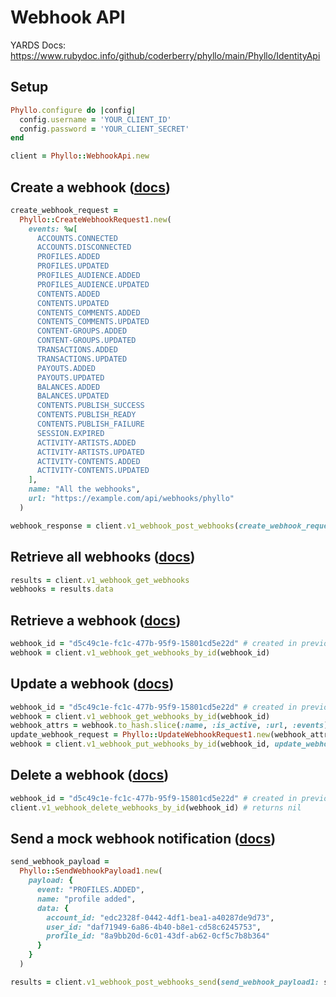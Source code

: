 # Webhook API

YARDS Docs: https://www.rubydoc.info/github/coderberry/phyllo/main/Phyllo/IdentityApi

## Setup

```ruby
Phyllo.configure do |config|
  config.username = 'YOUR_CLIENT_ID'
  config.password = 'YOUR_CLIENT_SECRET'
end

client = Phyllo::WebhookApi.new
```

## Create a webhook ([docs](https://docs.getphyllo.com/docs/api-reference/api/ref/operations/create-a-v-1-webhook))

```ruby
create_webhook_request =
  Phyllo::CreateWebhookRequest1.new(
    events: %w[
      ACCOUNTS.CONNECTED
      ACCOUNTS.DISCONNECTED
      PROFILES.ADDED
      PROFILES.UPDATED
      PROFILES_AUDIENCE.ADDED
      PROFILES_AUDIENCE.UPDATED
      CONTENTS.ADDED
      CONTENTS.UPDATED
      CONTENTS_COMMENTS.ADDED
      CONTENTS_COMMENTS.UPDATED
      CONTENT-GROUPS.ADDED
      CONTENT-GROUPS.UPDATED
      TRANSACTIONS.ADDED
      TRANSACTIONS.UPDATED
      PAYOUTS.ADDED
      PAYOUTS.UPDATED
      BALANCES.ADDED
      BALANCES.UPDATED
      CONTENTS.PUBLISH_SUCCESS
      CONTENTS.PUBLISH_READY
      CONTENTS.PUBLISH_FAILURE
      SESSION.EXPIRED
      ACTIVITY-ARTISTS.ADDED
      ACTIVITY-ARTISTS.UPDATED
      ACTIVITY-CONTENTS.ADDED
      ACTIVITY-CONTENTS.UPDATED
    ],
    name: "All the webhooks",
    url: "https://example.com/api/webhooks/phyllo"
  )

webhook_response = client.v1_webhook_post_webhooks(create_webhook_request1: create_webhook_request)
```

## Retrieve all webhooks ([docs](https://docs.getphyllo.com/docs/api-reference/api/ref/operations/list-v-1-webhooks))

```ruby
results = client.v1_webhook_get_webhooks
webhooks = results.data
```

## Retrieve a webhook ([docs](https://docs.getphyllo.com/docs/api-reference/api/ref/operations/get-a-v-1-webhook))

```ruby
webhook_id = "d5c49c1e-fc1c-477b-95f9-15801cd5e22d" # created in previous example
webhook = client.v1_webhook_get_webhooks_by_id(webhook_id)
```

## Update a webhook ([docs](https://docs.getphyllo.com/docs/api-reference/api/ref/operations/update-a-v-1-webhook))

```ruby
webhook_id = "d5c49c1e-fc1c-477b-95f9-15801cd5e22d" # created in previous example
webhook = client.v1_webhook_get_webhooks_by_id(webhook_id)
webhook_attrs = webhook.to_hash.slice(:name, :is_active, :url, :events)
update_webhook_request = Phyllo::UpdateWebhookRequest1.new(webhook_attrs.merge({ is_active: false }))
webhook = client.v1_webhook_put_webhooks_by_id(webhook_id, update_webhook_request1: update_webhook_request)
```

## Delete a webhook ([docs](https://docs.getphyllo.com/docs/api-reference/api/ref/operations/delete-a-v-1-webhook))

```ruby
webhook_id = "d5c49c1e-fc1c-477b-95f9-15801cd5e22d" # created in previous example
client.v1_webhook_delete_webhooks_by_id(webhook_id) # returns nil
```

## Send a mock webhook notification ([docs](https://docs.getphyllo.com/docs/api-reference/api/ref/operations/create-a-v-1-webhook-send))

```ruby
send_webhook_payload = 
  Phyllo::SendWebhookPayload1.new(
    payload: {
      event: "PROFILES.ADDED",
      name: "profile added",
      data: {
        account_id: "edc2328f-0442-4df1-bea1-a40287de9d73",
        user_id: "daf71949-6a86-4b40-b8e1-cd58c6245753",
        profile_id: "8a9bb20d-6c01-43df-ab62-0cf5c7b8b364"
      }
    }
  )

results = client.v1_webhook_post_webhooks_send(send_webhook_payload1: send_webhook_payload)
```


